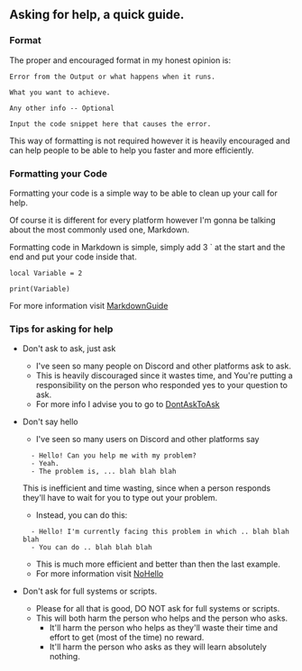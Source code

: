 ## Asking for help, a quick guide.

### Format

The proper and encouraged format in my honest opinion is:

```
Error from the Output or what happens when it runs.

What you want to achieve.

Any other info -- Optional

Input the code snippet here that causes the error.
```

This way of formatting is not required however it is heavily encouraged and can help people to be able to help you faster and more efficiently.

### Formatting your Code
Formatting your code is a simple way to be able to clean up your call for help.

Of course it is different for every platform however I'm gonna be talking about the most commonly used one, Markdown.

Formatting code in Markdown is simple, simply add 3 ` at the start and the end and put your code inside that.

```
local Variable = 2

print(Variable)
```

For more information visit [MarkdownGuide](https://www.markdownguide.org/basic-syntax/#code)
### Tips for asking for help

- Don't ask to ask, just ask
  - I've seen so many people on Discord and other platforms ask to ask.
  - This is heavily discouraged since it wastes time, and You're putting a responsibility on the person who responded yes to your question to ask.
  - For more info I advise you to go to [DontAskToAsk](https://dontasktoask.com/)

- Don't say hello
  - I've seen so many users on Discord and other platforms say
  
  ```
    - Hello! Can you help me with my problem?
    - Yeah.
    - The problem is, ... blah blah blah
  ```
  
  This is inefficient and time wasting, since when a person responds they'll have to wait for you to type out your problem.

  - Instead, you can do this:
  
  ```
    - Hello! I'm currently facing this problem in which .. blah blah blah
    - You can do .. blah blah blah
  ```
  
  - This is much more efficient and better than then the last example.
  - For more information visit [NoHello](https://nohello.net/)

- Don't ask for full systems or scripts.
  - Please for all that is good, DO NOT ask for full systems or scripts.
  - This will both harm the person who helps and the person who asks.
    - It'll harm the person who helps as they'll waste their time and effort to get (most of the time) no reward.
    - It'll harm the person who asks as they will learn absolutely nothing.


